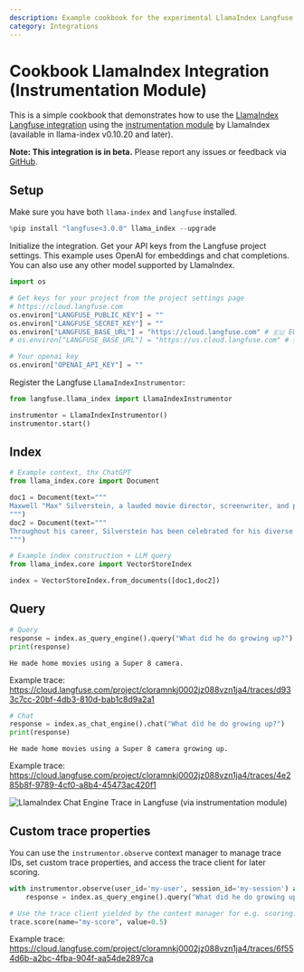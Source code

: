 ```yaml
---
description: Example cookbook for the experimental LlamaIndex Langfuse integration using the instrumentation module of LlamaIndex.
category: Integrations
---
```


# Cookbook LlamaIndex Integration (Instrumentation Module)

This is a simple cookbook that demonstrates how to use the [LlamaIndex Langfuse integration](https://langfuse.com/integrations/frameworks/llamaindex) using the [instrumentation module](https://docs.llamaindex.ai/en/stable/module_guides/observability/instrumentation/) by LlamaIndex (available in llama-index v0.10.20 and later).

**Note: This integration is in beta.** Please report any issues or feedback via [GitHub](/issues).

## Setup

Make sure you have both `llama-index` and `langfuse` installed.


```python
%pip install "langfuse<3.0.0" llama_index --upgrade
```

Initialize the integration. Get your API keys from the Langfuse project settings. This example uses OpenAI for embeddings and chat completions. You can also use any other model supported by LlamaIndex.


```python
import os

# Get keys for your project from the project settings page
# https://cloud.langfuse.com
os.environ["LANGFUSE_PUBLIC_KEY"] = ""
os.environ["LANGFUSE_SECRET_KEY"] = ""
os.environ["LANGFUSE_BASE_URL"] = "https://cloud.langfuse.com" # 🇪🇺 EU region
# os.environ["LANGFUSE_BASE_URL"] = "https://us.cloud.langfuse.com" # 🇺🇸 US region

# Your openai key
os.environ["OPENAI_API_KEY"] = ""
```

Register the Langfuse `LlamaIndexInstrumentor`:


```python
from langfuse.llama_index import LlamaIndexInstrumentor

instrumentor = LlamaIndexInstrumentor()
instrumentor.start()
```

## Index


```python
# Example context, thx ChatGPT
from llama_index.core import Document

doc1 = Document(text="""
Maxwell "Max" Silverstein, a lauded movie director, screenwriter, and producer, was born on October 25, 1978, in Boston, Massachusetts. A film enthusiast from a young age, his journey began with home movies shot on a Super 8 camera. His passion led him to the University of Southern California (USC), majoring in Film Production. Eventually, he started his career as an assistant director at Paramount Pictures. Silverstein's directorial debut, “Doors Unseen,” a psychological thriller, earned him recognition at the Sundance Film Festival and marked the beginning of a successful directing career.
""")
doc2 = Document(text="""
Throughout his career, Silverstein has been celebrated for his diverse range of filmography and unique narrative technique. He masterfully blends suspense, human emotion, and subtle humor in his storylines. Among his notable works are "Fleeting Echoes," "Halcyon Dusk," and the Academy Award-winning sci-fi epic, "Event Horizon's Brink." His contribution to cinema revolves around examining human nature, the complexity of relationships, and probing reality and perception. Off-camera, he is a dedicated philanthropist living in Los Angeles with his wife and two children.
""")
```


```python
# Example index construction + LLM query
from llama_index.core import VectorStoreIndex

index = VectorStoreIndex.from_documents([doc1,doc2])
```

## Query


```python
# Query
response = index.as_query_engine().query("What did he do growing up?")
print(response)
```

    He made home movies using a Super 8 camera.


Example trace: https://cloud.langfuse.com/project/cloramnkj0002jz088vzn1ja4/traces/d933c7cc-20bf-4db3-810d-bab1c8d9a2a1


```python
# Chat
response = index.as_chat_engine().chat("What did he do growing up?")
print(response)
```

    He made home movies using a Super 8 camera growing up.


Example trace: https://cloud.langfuse.com/project/cloramnkj0002jz088vzn1ja4/traces/4e285b8f-9789-4cf0-a8b4-45473ac420f1

![LlamaIndex Chat Engine Trace in Langfuse (via instrumentation module)](https://langfuse.com/images/cookbook/integration_llama-index_instrumentation_chatengine_trace.png)

## Custom trace properties

You can use the `instrumentor.observe` context manager to manage trace IDs, set custom trace properties, and access the trace client for later scoring.


```python
with instrumentor.observe(user_id='my-user', session_id='my-session') as trace:
    response = index.as_query_engine().query("What did he do growing up?")

# Use the trace client yielded by the context manager for e.g. scoring:
trace.score(name="my-score", value=0.5)
```

Example trace: https://cloud.langfuse.com/project/cloramnkj0002jz088vzn1ja4/traces/6f554d6b-a2bc-4fba-904f-aa54de2897ca
